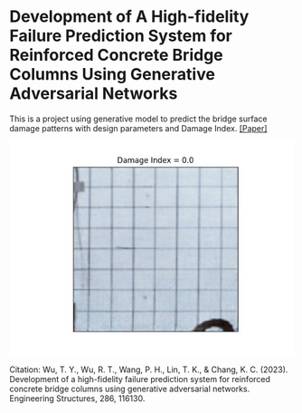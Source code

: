 # Development of A High-fidelity Failure Prediction System for Reinforced Concrete Bridge Columns Using Generative Adversarial Networks

This is a project using generative model to predict the bridge surface damage patterns with design parameters and Damage Index. 
[[Paper]](https://www.sciencedirect.com/science/article/pii/S0141029623005448)

<p align="center">
  <img src="/gif/CGAN_plus-damage-index-even-dAR_HR_VR_cDI-C1015.gif">
</p> 

Citation: Wu, T. Y., Wu, R. T., Wang, P. H., Lin, T. K., & Chang, K. C. (2023). Development of a high-fidelity failure prediction system for reinforced concrete bridge columns using generative adversarial networks. Engineering Structures, 286, 116130.
